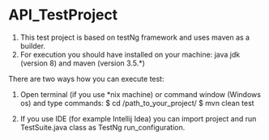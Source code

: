 # API_TestProject
1. This test project is based on testNg framework and uses maven as a builder.
2. For execution you should have installed on your machine: java jdk (version 8) and maven (version 3.5.*)

There are two ways how you can execute test:

1. Open terminal (if you use *nix machine) or command window (Windows os) and type commands:
$ cd /path_to_your_project/
$ mvn clean test

2. If you use IDE (for example Intellij Idea) you can import project and run TestSuite.java class as TestNg run_configuration.
